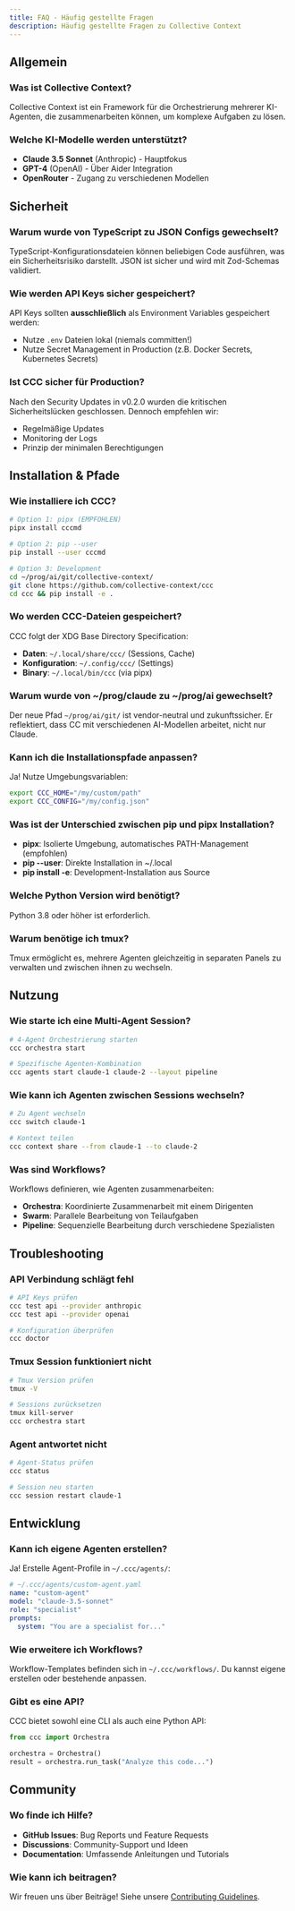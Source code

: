 ```yaml
---
title: FAQ - Häufig gestellte Fragen
description: Häufig gestellte Fragen zu Collective Context
---
```


## Allgemein

### Was ist Collective Context?

Collective Context ist ein Framework für die Orchestrierung mehrerer KI-Agenten, die zusammenarbeiten können, um komplexe Aufgaben zu lösen.

### Welche KI-Modelle werden unterstützt?

- **Claude 3.5 Sonnet** (Anthropic) - Hauptfokus
- **GPT-4** (OpenAI) - Über Aider Integration
- **OpenRouter** - Zugang zu verschiedenen Modellen

## Sicherheit

### Warum wurde von TypeScript zu JSON Configs gewechselt?

TypeScript-Konfigurationsdateien können beliebigen Code ausführen, was ein Sicherheitsrisiko darstellt. JSON ist sicher und wird mit Zod-Schemas validiert.

### Wie werden API Keys sicher gespeichert?

API Keys sollten **ausschließlich** als Environment Variables gespeichert werden:
- Nutze `.env` Dateien lokal (niemals committen!)
- Nutze Secret Management in Production (z.B. Docker Secrets, Kubernetes Secrets)

### Ist CCC sicher für Production?

Nach den Security Updates in v0.2.0 wurden die kritischen Sicherheitslücken geschlossen. Dennoch empfehlen wir:
- Regelmäßige Updates
- Monitoring der Logs
- Prinzip der minimalen Berechtigungen

## Installation & Pfade

### Wie installiere ich CCC?

```bash
# Option 1: pipx (EMPFOHLEN)
pipx install cccmd

# Option 2: pip --user
pip install --user cccmd

# Option 3: Development
cd ~/prog/ai/git/collective-context/
git clone https://github.com/collective-context/ccc
cd ccc && pip install -e .
```

### Wo werden CCC-Dateien gespeichert?

CCC folgt der XDG Base Directory Specification:
- **Daten**: `~/.local/share/ccc/` (Sessions, Cache)
- **Konfiguration**: `~/.config/ccc/` (Settings)
- **Binary**: `~/.local/bin/ccc` (via pipx)

### Warum wurde von ~/prog/claude zu ~/prog/ai gewechselt?

Der neue Pfad `~/prog/ai/git/` ist vendor-neutral und zukunftssicher. Er reflektiert, dass CC mit verschiedenen AI-Modellen arbeitet, nicht nur Claude.

### Kann ich die Installationspfade anpassen?

Ja! Nutze Umgebungsvariablen:
```bash
export CCC_HOME="/my/custom/path"
export CCC_CONFIG="/my/config.json"
```

### Was ist der Unterschied zwischen pip und pipx Installation?

- **pipx**: Isolierte Umgebung, automatisches PATH-Management (empfohlen)
- **pip --user**: Direkte Installation in ~/.local
- **pip install -e**: Development-Installation aus Source

### Welche Python Version wird benötigt?

Python 3.8 oder höher ist erforderlich.

### Warum benötige ich tmux?

Tmux ermöglicht es, mehrere Agenten gleichzeitig in separaten Panels zu verwalten und zwischen ihnen zu wechseln.

## Nutzung

### Wie starte ich eine Multi-Agent Session?

```bash
# 4-Agent Orchestrierung starten
ccc orchestra start

# Spezifische Agenten-Kombination
ccc agents start claude-1 claude-2 --layout pipeline
```

### Wie kann ich Agenten zwischen Sessions wechseln?

```bash
# Zu Agent wechseln
ccc switch claude-1

# Kontext teilen
ccc context share --from claude-1 --to claude-2
```

### Was sind Workflows?

Workflows definieren, wie Agenten zusammenarbeiten:
- **Orchestra**: Koordinierte Zusammenarbeit mit einem Dirigenten
- **Swarm**: Parallele Bearbeitung von Teilaufgaben
- **Pipeline**: Sequenzielle Bearbeitung durch verschiedene Spezialisten

## Troubleshooting

### API Verbindung schlägt fehl

```bash
# API Keys prüfen
ccc test api --provider anthropic
ccc test api --provider openai

# Konfiguration überprüfen
ccc doctor
```

### Tmux Session funktioniert nicht

```bash
# Tmux Version prüfen
tmux -V

# Sessions zurücksetzen
tmux kill-server
ccc orchestra start
```

### Agent antwortet nicht

```bash
# Agent-Status prüfen
ccc status

# Session neu starten
ccc session restart claude-1
```

## Entwicklung

### Kann ich eigene Agenten erstellen?

Ja! Erstelle Agent-Profile in `~/.ccc/agents/`:

```yaml
# ~/.ccc/agents/custom-agent.yaml
name: "custom-agent"
model: "claude-3.5-sonnet"
role: "specialist"
prompts:
  system: "You are a specialist for..."
```

### Wie erweitere ich Workflows?

Workflow-Templates befinden sich in `~/.ccc/workflows/`. Du kannst eigene erstellen oder bestehende anpassen.

### Gibt es eine API?

CCC bietet sowohl eine CLI als auch eine Python API:

```python
from ccc import Orchestra

orchestra = Orchestra()
result = orchestra.run_task("Analyze this code...")
```

## Community

### Wo finde ich Hilfe?

- **GitHub Issues**: Bug Reports und Feature Requests
- **Discussions**: Community-Support und Ideen
- **Documentation**: Umfassende Anleitungen und Tutorials

### Wie kann ich beitragen?

Wir freuen uns über Beiträge! Siehe unsere [Contributing Guidelines](https://github.com/collective-context/ccc/blob/main/CONTRIBUTING.md).
